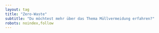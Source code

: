 ```yaml
---
layout: tag
title: "Zero-Waste"
subtitle: "Du möchtest mehr über das Thema Müllvermeidung erfahren?"
robots: noindex,follow
---
```

